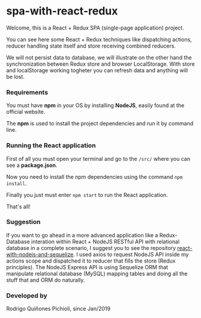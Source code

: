 # spa-with-react-redux

Welcome, this is a React + Redux SPA (single-page application) project.

You can see here some React + Redux techniques like dispatching actions, reducer handling state itself and store receiving combined reducers.

We will not persist data to database, we will illustrate on the other hand the synchronization between Redux store and browser LocalStorage. With store and localStorage working togheter you can refresh data and anything will be lost.

### Requirements
You must have **npm** in your OS by installing **NodeJS**, easily found at the official website.

The **npm** is used to install the project dependencies and run it by command line.

### Running the React application
First of all you must open your terminal and go to the ```/src/``` where you can see a **package.json**.

Now you need to install the npm dependencies using the command ```npm install```.

Finally you just must enter ```npm start``` to run the React application.

That's all!

### Suggestion
If you want to go ahead in a more advanced application like a Redux-Database interation within React + NodeJS RESTful API with relational database in a complete scenario, I suggest you to see the repository [react-with-nodejs-and-sequelize](https://github.com/rpichioli/react-with-nodejs-and-sequelize). I used axios to request NodeJS API inside my actions scope and dispatched it to reducer that fills the store (Redux principles). The NodeJS Express API is using Sequelize ORM that manipulate relational database (MySQL) mapping tables and doing all the stuff that and ORM do naturally.

### Developed by
Rodrigo Quiñones Pichioli, since Jan/2019
